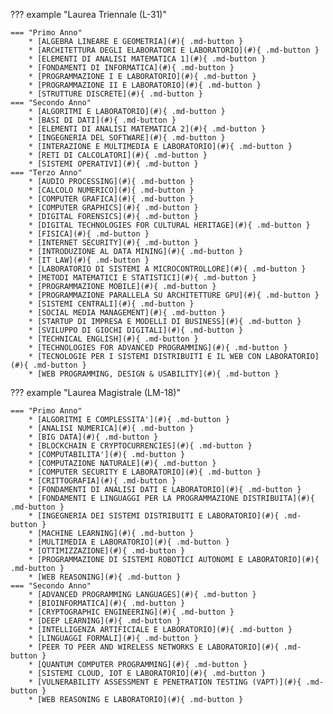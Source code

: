 ??? example "Laurea Triennale (L-31)"

    === "Primo Anno"
        * [ALGEBRA LINEARE E GEOMETRIA](#){ .md-button }
        * [ARCHITETTURA DEGLI ELABORATORI E LABORATORIO](#){ .md-button }
        * [ELEMENTI DI ANALISI MATEMATICA 1](#){ .md-button }
        * [FONDAMENTI DI INFORMATICA](#){ .md-button }
        * [PROGRAMMAZIONE I E LABORATORIO](#){ .md-button }
        * [PROGRAMMAZIONE II E LABORATORIO](#){ .md-button }
        * [STRUTTURE DISCRETE](#){ .md-button }
    === "Secondo Anno"
        * [ALGORITMI E LABORATORIO](#){ .md-button }
        * [BASI DI DATI](#){ .md-button }
        * [ELEMENTI DI ANALISI MATEMATICA 2](#){ .md-button }
        * [INGEGNERIA DEL SOFTWARE](#){ .md-button }
        * [INTERAZIONE E MULTIMEDIA E LABORATORIO](#){ .md-button }
        * [RETI DI CALCOLATORI](#){ .md-button }
        * [SISTEMI OPERATIVI](#){ .md-button }
    === "Terzo Anno"
        * [AUDIO PROCESSING](#){ .md-button }
        * [CALCOLO NUMERICO](#){ .md-button }
        * [COMPUTER GRAFICA](#){ .md-button }
        * [COMPUTER GRAPHICS](#){ .md-button }
        * [DIGITAL FORENSICS](#){ .md-button }
        * [DIGITAL TECHNOLOGIES FOR CULTURAL HERITAGE](#){ .md-button }
        * [FISICA](#){ .md-button }
        * [INTERNET SECURITY](#){ .md-button }
        * [INTRODUZIONE AL DATA MINING](#){ .md-button }
        * [IT LAW](#){ .md-button }
        * [LABORATORIO DI SISTEMI A MICROCONTROLLORE](#){ .md-button }
        * [METODI MATEMATICI E STATISTICI](#){ .md-button }
        * [PROGRAMMAZIONE MOBILE](#){ .md-button }
        * [PROGRAMMAZIONE PARALLELA SU ARCHITETTURE GPU](#){ .md-button }
        * [SISTEMI CENTRALI](#){ .md-button }
        * [SOCIAL MEDIA MANAGEMENT](#){ .md-button }
        * [STARTUP DI IMPRESA E MODELLI DI BUSINESS](#){ .md-button }
        * [SVILUPPO DI GIOCHI DIGITALI](#){ .md-button }
        * [TECHNICAL ENGLISH](#){ .md-button }
        * [TECHNOLOGIES FOR ADVANCED PROGRAMMING](#){ .md-button }
        * [TECNOLOGIE PER I SISTEMI DISTRIBUITI E IL WEB CON LABORATORIO](#){ .md-button }
        * [WEB PROGRAMMING, DESIGN & USABILITY](#){ .md-button }

??? example "Laurea Magistrale (LM-18)"

    === "Primo Anno"
        * [ALGORITMI E COMPLESSITA'](#){ .md-button }
        * [ANALISI NUMERICA](#){ .md-button }
        * [BIG DATA](#){ .md-button }
        * [BLOCKCHAIN E CRYPTOCURRENCIES](#){ .md-button }
        * [COMPUTABILITA'](#){ .md-button }
        * [COMPUTAZIONE NATURALE](#){ .md-button }
        * [COMPUTER SECURITY E LABORATORIO](#){ .md-button }
        * [CRITTOGRAFIA](#){ .md-button }
        * [FONDAMENTI DI ANALISI DATI E LABORATORIO](#){ .md-button }
        * [FONDAMENTI E LINGUAGGI PER LA PROGRAMMAZIONE DISTRIBUITA](#){ .md-button }
        * [INGEGNERIA DEI SISTEMI DISTRIBUITI E LABORATORIO](#){ .md-button }
        * [MACHINE LEARNING](#){ .md-button }
        * [MULTIMEDIA E LABORATORIO](#){ .md-button }
        * [OTTIMIZZAZIONE](#){ .md-button }
        * [PROGRAMMAZIONE DI SISTEMI ROBOTICI AUTONOMI E LABORATORIO](#){ .md-button }
        * [WEB REASONING](#){ .md-button }
    === "Secondo Anno"
        * [ADVANCED PROGRAMMING LANGUAGES](#){ .md-button }
        * [BIOINFORMATICA](#){ .md-button }
        * [CRYPTOGRAPHIC ENGINEERING](#){ .md-button }
        * [DEEP LEARNING](#){ .md-button }
        * [INTELLIGENZA ARTIFICIALE E LABORATORIO](#){ .md-button }
        * [LINGUAGGI FORMALI](#){ .md-button }
        * [PEER TO PEER AND WIRELESS NETWORKS E LABORATORIO](#){ .md-button }
        * [QUANTUM COMPUTER PROGRAMMING](#){ .md-button }
        * [SISTEMI CLOUD, IOT E LABORATORIO](#){ .md-button }
        * [VULNERABILITY ASSESSMENT E PENETRATION TESTING (VAPT)](#){ .md-button }
        * [WEB REASONING E LABORATORIO](#){ .md-button }